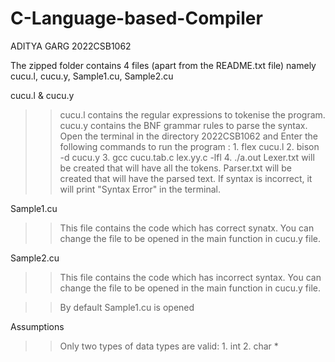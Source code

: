 # C-Language-based-Compiler
ADITYA GARG
2022CSB1062

The zipped folder contains 4 files (apart from the README.txt file) namely cucu.l, cucu.y, Sample1.cu, Sample2.cu 

cucu.l & cucu.y
>> cucu.l contains the regular expressions to tokenise the program.
>> cucu.y contains the BNF grammar rules to parse the syntax.
>> Open the terminal in the directory 2022CSB1062 and Enter the following commands to run the program :
        1. flex cucu.l
        2. bison -d cucu.y
        3. gcc cucu.tab.c lex.yy.c -lfl
        4. ./a.out
>> Lexer.txt will be created that will have all the tokens.
>> Parser.txt will be created that will have the parsed text.
>> If syntax is incorrect, it will print "Syntax Error" in the terminal.


Sample1.cu

>> This file contains the code which has correct synatx.
>> You can change the file to be opened in the main function in cucu.y file.

Sample2.cu
>> This file contains the code which has incorrect syntax.
>> You can change the file to be opened in the main function in cucu.y file.

>> By default Sample1.cu is opened
   
Assumptions
>> Only two types of data types are valid: 
	1. int
	2. char *
